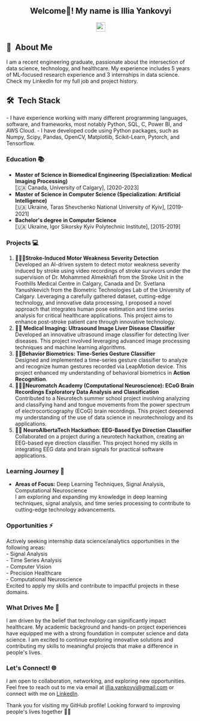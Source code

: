 <!--
**il-yanko/il-yanko** is a ✨ _special_ ✨ repository because its `README.md` (this file) appears on your GitHub profile.
-->

<body>

<h2 align="center">Welcome👋! My name is <strong>Illia Yankovyi</strong> </h2>

<p align="center"><a href="https://www.linkedin.com/in/illia-yankovyi/"><img src="https://img.shields.io/badge/linkedin-%230077B5.svg?&style=for-the-badge&logo=linkedin&logoColor=white" height=25></a> 
</p>


<h2> 💬 &nbsp;About Me </h2>
<p>I am a recent engineering graduate, passionate about the intersection of data science, technology, and healthcare. 
My experience includes 5 years of ML‑focused research experience and 3 internships in data science. Check my LinkedIn for my full job and project history. </p>

<h2>🛠 &nbsp;Tech Stack</h2>
- I have experience working with many different programming languages, software, and frameworks, most notably Python, SQL, C, Power BI, and AWS Cloud. 
- I have developed code using Python packages, such as Numpy, Scipy, Pandas, OpenCV, Matplotlib, Scikit-Learn, Pytorch, and Tensorflow.

  <h3>Education 📚</h3>
  <ul>
    <li>
      <strong>Master of Science in Biomedical Engineering (Specialization: Medical Imaging Processing)</strong><br>
      [🇨🇦 Canada, University of Calgary], [2020-2023]
    </li>
    <li>
      <strong>Master of Science in Computer Science (Specialization: Artificial Intelligence)</strong><br>
      [🇺🇦 Ukraine, Taras Shevchenko National University of Kyiv], [2019-2021]
    </li>
    <li>
      <strong>Bachelor's degree in Computer Science</strong><br>
      [🇺🇦 Ukraine, Igor Sikorsky Kyiv Polytechnic Institute], [2015-2019]
    </li>
  </ul>

  <h3>Projects 💻</h3>

  
  <ol>    
    <li>
      <strong>🤖🧠🤕Stroke-Induced Motor Weakness Severity Detection</strong><br>
      Developed an AI-driven system to detect motor weakness severity induced by stroke using video recordings of stroke survivors under the supervision of Dr. Mohammed Almekhlafi from the Stroke Unit in the Foothills Medical Centre in Calgary, Canada and Dr. Svetlana Yanushkevich from the Biometric Technologies Lab of the University of Calgary. Leveraging a carefully gathered dataset, cutting-edge technology, and innovative data processing, I proposed a novel approach that integrates human pose estimation and time series analysis for critical healthcare applications. This project aims to enhance post-stroke patient care through innovative technology.     
    </li>
    <li> 
      <strong>🤖🩻 Medical Imaging: Ultrasound Image Liver Disease Classifier</strong><br>
      Developed an innovative ultrasound image classifier for detecting liver diseases. This project involved leveraging advanced image processing techniques and machine learning algorithms.
    </li>
    <li>
      <strong>🤖💃Behavior Biometrics: Time-Series Gesture Classifier</strong><br>
      Designed and implemented a time-series gesture classifier to analyze and recognize human gestures recorded via LeapMotion device. This project enhanced my understanding of behavioral biometrics in <strong>Action Recognition</strong>.
    </li>
    <li>
      <strong>🧠🫱😛Neuromatch Academy (Computational Neuroscience): ECoG Brain Recordings Exploratory Data Analysis and Classification</strong><br>
      Contributed to a Neurotech summer school project involving analyzing and classifying hand and tongue movements from the power spectrum of electrocorticography (ECoG) brain recordings. This project deepened my understanding of the use of data science in neurotechnology and its applications.
    </li>
    <li>
      <strong>🧠👀 NeuroAlbertaTech Hackathon: EEG-Based Eye Direction Classifier</strong><br>
      Collaborated on a project during a neurotech hackathon, creating an EEG-based eye direction classifier. This project honed my skills in integrating EEG data and brain signals for practical software applications.
    </li>
  </ol>
  
  <h3>Learning Journey 🌱</h3>
  <ul>
    <li>
      <strong>Areas of Focus:</strong> Deep Learning Techniques, Signal Analysis, Computational Neuroscience<br>
      I am exploring and expanding my knowledge in deep learning techniques, signal analysis, and time series processing to contribute to cutting-edge technology advancements.
    </li>
  </ul>

  <h3>Opportunities ⚡</h3>
  <p>
    Actively seeking internship data science/analytics opportunities in the following areas:<br>
    - Signal Analysis<br>
    - Time Series Analysis <br>
    - Computer Vision <br>
    - Precision Healthcare<br>
    - Computational Neuroscience<br>
    Excited to apply my skills and contribute to impactful projects in these domains.
  </p> 

  <h3>What Drives Me 🚀</h3>
  <p>I am driven by the belief that technology can significantly impact healthcare. My academic background and hands-on project experiences have equipped me with a strong foundation in computer science and data science. I am excited to continue exploring innovative solutions and contributing my skills to meaningful projects that make a difference in people's lives.</p>

  <h3>Let's Connect! 🌐</h3>
  <p>I am open to collaboration, networking, and exploring new opportunities. Feel free to reach out to me via email at <a href="mailto:illia.yankovyi@gmail.com">illia.yankovyi@gmail.com</a> or connect with me on <a href="https://www.linkedin.com/in/illia-yankovyi/" target="_blank">LinkedIn</a>.</p>

  <p>Thank you for visiting my GitHub profile! Looking forward to improving people's lives together 🚀✨</p>
</body>

</html>
